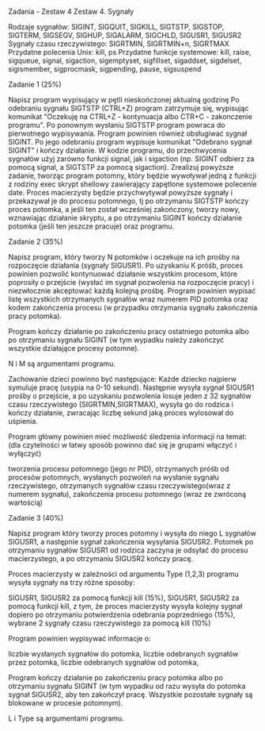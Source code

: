Zadania - Zestaw 4
Zestaw 4. Sygnały

Rodzaje sygnałów: SIGINT, SIGQUIT, SIGKILL, SIGTSTP, SIGSTOP, SIGTERM, SIGSEGV, SIGHUP, SIGALARM, SIGCHLD, SIGUSR1, SIGUSR2
Sygnały czasu rzeczywistego: SIGRTMIN, SIGRTMIN+n, SIGRTMAX
Przydatne polecenia Unix: kill, ps
Przydatne funkcje systemowe: kill, raise, sigqueue, signal, sigaction, sigemptyset, sigfillset, sigaddset, sigdelset, sigismember, sigprocmask, sigpending, pause, sigsuspend

Zadanie 1 (25%)

Napisz program wypisujący w pętli nieskończonej aktualną godzinę Po odebraniu sygnału SIGTSTP (CTRL+Z) program zatrzymuje się, wypisując komunikat "Oczekuję na CTRL+Z - kontynuacja albo CTR+C - zakonczenie programu". Po ponownym wysłaniu SIGTSTP program powraca do pierwotnego wypisywania.
Program powinien również obsługiwać sygnał SIGINT. Po jego odebraniu program wypisuje komunikat "Odebrano sygnał SIGINT" i kończy działanie. W kodzie programu, do przechwycenia sygnałów użyj zarówno funkcji signal, jak i sigaction (np. SIGINT odbierz za pomocą signal, a SIGTSTP za pomocą sigaction).
Zrealizuj powyższe zadanie, tworząc program potomny, który będzie wywoływał jedną z funkcji z rodziny exec skrypt shellowy zawierający zapętlone systemowe polecenie date. Proces macierzysty będzie przychwytywał powyższe sygnały i przekazywał je do procesu potomnego, tj po otrzymaniu SIGTSTP kończy proces potomka, a jeśli ten został wcześniej zakończony, tworzy nowy, wznawiając działanie skryptu, a po otrzymaniu SIGINT kończy działanie potomka (jeśli ten jeszcze pracuje) oraz programu.

Zadanie 2 (35%)

Napisz program, który tworzy N potomków i oczekuje na ich prośby na rozpoczęcie działania (sygnały SIGUSR1). Po uzyskaniu K próśb, proces powinien pozwolić kontynuować działanie wszystkim procesom, które poprosiły o przejście (wysłać im sygnał pozwolenia na rozpoczęcie pracy) i niezwłocznie akceptować każdą kolejną prośbę. Program powinien wypisać listę wszystkich otrzymanych sygnałów wraz numerem PID potomka oraz kodem zakończenia procesu (w przypadku otrzymania sygnału zakończenia pracy potomka).

Program kończy działanie po zakończeniu pracy ostatniego potomka albo po otrzymaniu sygnału SIGINT (w tym wypadku należy zakończyć wszystkie działające procesy potomne).

N i M są argumentami programu.

Zachowanie dzieci powinno być następujące: Każde dziecko najpierw symuluje pracę (usypia na 0-10 sekund). Następnie wysyła sygnał SIGUSR1 prośby o przejście, a po uzyskaniu pozwolenia losuje jeden z 32 sygnałów czasu rzeczywistego  (SIGRTMIN,SIGRTMAX), wysyła go do rodzica i kończy działanie, zwracając liczbę sekund jaką proces wylosował do uśpienia.

Program główny powinien mieć możliwość śledzenia informacji na temat: (dla czytelności w łatwy sposób powinno dać się je grupami włączyć i wyłączyć)

tworzenia procesu potomnego (jego nr PID),
otrzymanych próśb od procesów potomnych,
wysłanych pozwoleń na wysłanie sygnału rzeczywistego,
otrzymanych sygnałów czasu rzeczywistego(wraz z numerem sygnału),
zakończenia procesu potomnego (wraz ze zwróconą wartością)

Zadanie 3 (40%)

Napisz program który tworzy proces potomny i wysyła do niego L sygnałów SIGUSR1, a następnie sygnał zakończenia wysyłania SIGUSR2. Potomek po otrzymaniu sygnałów SIGUSR1 od rodzica zaczyna je odsyłać do procesu macierzystego, a po otrzymaniu SIGUSR2 kończy pracę.

Proces macierzysty w zależności od argumentu Type (1,2,3) programu wysyła sygnały na trzy różne sposoby:

SIGUSR1, SIGUSR2 za pomocą funkcji kill (15%),
SIGUSR1, SIGUSR2 za pomocą funkcji kill, z tym, że proces macierzysty wysyła kolejny sygnał dopiero po otrzymaniu potwierdzenia odebrania poprzedniego (15%),
wybrane 2 sygnały czasu rzeczywistego za pomocą kill (10%)

Program powinien wypisywać informacje o:

liczbie wysłanych sygnałów do potomka, 
liczbie odebranych sygnałów przez potomka, 
liczbie odebranych sygnałów od potomka, 

Program kończy działanie po zakończeniu pracy potomka albo po otrzymaniu sygnału SIGINT (w tym wypadku od razu wysyła do potomka sygnał SIGUSR2, aby ten zakończył pracę. Wszystkie pozostałe sygnały są blokowane w procesie potomnym).

L i Type są argumentami programu.
